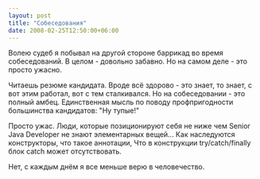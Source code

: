 ```yaml
---
layout: post
title: "Собеседования"
date: 2008-02-25T12:50:00+06:00
---
```


<div class='post'>
Волею судеб я побывал на другой стороне баррикад во время собеседований. 
В целом - довольно забавно. Но на самом деле - это просто ужасно.

Читаешь резюме кандидата. Вроде всё здорово - это знает, то знает, с вот этим работал, вот с тем сталкивался. Но на собеседовании - это полный амбец. Единственная мысль по поводу профпригодности большинства кандидатов: "Ну тупые!"

Просто ужас. Люди, которые позиционируют себя не ниже чем Senior Java Developer не знают элементарных вещей... Как наследуются конструкторы, что такое аннотации, Что в конструкции try/catch/finally блок catch может отсутствовать.

Нет, с каждым днём я все меньше верю в человечество.</div>
